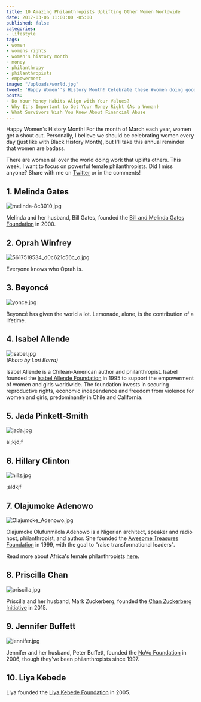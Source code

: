 ```yaml
---
title: 10 Amazing Philanthropists Uplifting Other Women Worldwide
date: 2017-03-06 11:00:00 -05:00
published: false
categories:
- lifestyle
tags:
- women
- womens rights
- women's history month
- money
- philanthropy
- philanthropists
- empowerment
image: "/uploads/world.jpg"
tweet: 'Happy Women''s History Month! Celebrate these #women doing good w/ #money. '
posts:
- Do Your Money Habits Align with Your Values?
- Why It's Important to Get Your Money Right (As a Woman)
- What Survivors Wish You Knew About Financial Abuse
---
```


Happy Women's History Month! For the month of March each year, women get a shout out. Personally, I believe we should be celebrating women every day (just like with Black History Month), but I'll take this annual reminder that women are badass.

There are women all over the world doing work that uplifts others. This week, I want to focus on powerful female philanthropists. Did I miss anyone? Share with me on [Twitter](twitter.com/maggiegermano) or in the comments!

## 1. Melinda Gates

![melinda-8c3010.jpg](/uploads/melinda-8c3010.jpg)

Melinda and her husband, Bill Gates, founded the [Bill and Melinda Gates Foundation](http://www.gatesfoundation.org/) in 2000.

## 2. Oprah Winfrey

![5617518534_d0c621c56c_o.jpg](/uploads/5617518534_d0c621c56c_o.jpg)

Everyone knows who Oprah is. 

## 3. Beyoncé

![yonce.jpg](/uploads/yonce.jpg)

Beyoncé has given the world a lot. Lemonade, alone, is the contribution of a lifetime.

## 4. Isabel Allende

![isabel.jpg](/uploads/isabel.jpg)\
*(Photo by Lori Barra)*

Isabel Allende is a Chilean-American author and philanthropist. Isabel founded the [Isabel Allende Foundation](http://www.isabelallendefoundation.org/en/story) in 1995 to support the empowerment of women and girls worldwide. The foundation invests in securing reproductive rights, economic independence and freedom from violence for women and girls, predominantly in Chile and California.

## 5. Jada Pinkett-Smith

![jada.jpg](/uploads/jada.jpg)

al;kjd;f

## 6. Hillary Clinton

![hillz.jpg](/uploads/hillz.jpg)

;aldkjf

## 7. Olajumoke Adenowo

![Olajumoke_Adenowo.jpg](/uploads/Olajumoke_Adenowo.jpg)

Olajumoke Olufunmilola Adenowo is a Nigerian architect, speaker and radio host, philanthropist, and author. She founded the [Awesome Treasures Foundation](http://awesometreasuresfoundation.org/index.html) in 1999, with the goal to "raise transformational leaders".

Read more about Africa's female philanthropists [here](http://fortune.com/2016/05/31/africas-female-philanthropists/).

## 8. Priscilla Chan

![priscilla.jpg](/uploads/priscilla.jpg)

Priscilla and her husband, Mark Zuckerberg, founded the [Chan Zuckerberg Initiative](https://chanzuckerberg.com/) in 2015.

## 9. Jennifer Buffett

![jennifer.jpg](/uploads/jennifer.jpg)

Jennifer and her husband, Peter Buffett, founded the [NoVo Foundation](http://novofoundation.org/) in 2006, though they've been philanthropists since 1997. 

## 10. Liya Kebede

Liya founded the [Liya Kebede Foundation](http://lkfound.org/) in 2005. 